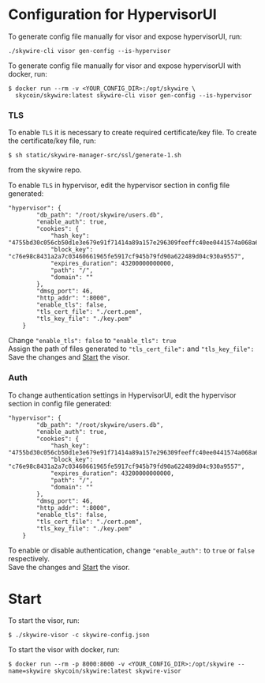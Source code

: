 # Configuration for HypervisorUI
To generate config file manually for visor and expose hypervisorUI, run:
```
./skywire-cli visor gen-config --is-hypervisor
```
To generate config file manually for visor and expose hypervisorUI with docker, run:
```
$ docker run --rm -v <YOUR_CONFIG_DIR>:/opt/skywire \
  skycoin/skywire:latest skywire-cli visor gen-config --is-hypervisor
```

### **TLS**
To enable `TLS` it is necessary to create required certificate/key file.
To create the certificate/key file, run:
```
$ sh static/skywire-manager-src/ssl/generate-1.sh
```
from the skywire repo.  

To enable `TLS` in hypervisor, edit the hypervisor section in config file generated:
```
"hypervisor": {
		"db_path": "/root/skywire/users.db",
		"enable_auth": true,
		"cookies": {
			"hash_key": "4755bd30c056cb50d1e3e679e91f71414a89a157e296309feeffc40ee0441574a068a698b1156aba0240a28d6b878d29b74dbed75b540e3ab3431f58f0b813f7",
			"block_key": "c76e98c8431a2a7c03460661965fe5917cf945b79fd90a622489d04c930a9557",
			"expires_duration": 43200000000000,
			"path": "/",
			"domain": ""
		},
		"dmsg_port": 46,
		"http_addr": ":8000",
		"enable_tls": false,
		"tls_cert_file": "./cert.pem",
		"tls_key_file": "./key.pem"
	}
```
Change `"enable_tls": false` to `"enable_tls": true`  
Assign the path of files generated to `"tls_cert_file":` and `"tls_key_file":`    
Save the changes and [Start](/software/skywire/configuration/hypervisor-mode/#start) the visor.

### **Auth**
To change authentication settings in HypervisorUI, edit the hypervisor section in config file generated:
```
"hypervisor": {
		"db_path": "/root/skywire/users.db",
		"enable_auth": true,
		"cookies": {
			"hash_key": "4755bd30c056cb50d1e3e679e91f71414a89a157e296309feeffc40ee0441574a068a698b1156aba0240a28d6b878d29b74dbed75b540e3ab3431f58f0b813f7",
			"block_key": "c76e98c8431a2a7c03460661965fe5917cf945b79fd90a622489d04c930a9557",
			"expires_duration": 43200000000000,
			"path": "/",
			"domain": ""
		},
		"dmsg_port": 46,
		"http_addr": ":8000",
		"enable_tls": false,
		"tls_cert_file": "./cert.pem",
		"tls_key_file": "./key.pem"
	}
```
To enable or disable authentication, change `"enable_auth":` to `true` or `false` respectively.  
Save the changes and [Start](/software/skywire/configuration/hypervisor-mode/#start) the visor.

# Start
To start the visor, run:
```
$ ./skywire-visor -c skywire-config.json
```
To start the visor with docker, run:
```
$ docker run --rm -p 8000:8000 -v <YOUR_CONFIG_DIR>:/opt/skywire --name=skywire skycoin/skywire:latest skywire-visor
```